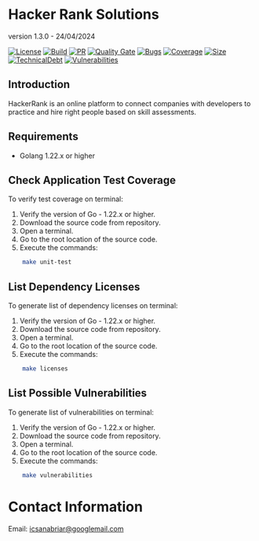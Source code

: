 # Hacker Rank Solutions

version 1.3.0 - 24/04/2024

[![License](https://img.shields.io/badge/license-apache%202.0-blue.svg)](https://opensource.org/licenses/Apache-2.0)
[![Build](https://img.shields.io/github/actions/workflow/status/icsanabriar/hackerrank-golang/main.yml)](https://github.com/icsanabriar/hackerrank-golang/actions/workflows/main.yml)
[![PR](https://img.shields.io/github/issues-pr/icsanabriar/hackerrank-golang)](https://github.com/icsanabriar/hackerrank-golang/pulls)
[![Quality Gate](https://sonarcloud.io/api/project_badges/measure?project=icsanabriar_hackerrank-golang&metric=alert_status)](https://sonarcloud.io/project/overview?id=icsanabriar_hackerrank-golang)
[![Bugs](https://sonarcloud.io/api/project_badges/measure?project=icsanabriar_hackerrank-golang&metric=bugs)](https://sonarcloud.io/project/issues?resolved=false&types=BUG&id=icsanabriar_hackerrank-golang)
[![Coverage](https://sonarcloud.io/api/project_badges/measure?project=icsanabriar_hackerrank-golang&metric=coverage)](https://sonarcloud.io/component_measures?id=icsanabriar_hackerrank-golang&metric=coverage)
[![Size](https://sonarcloud.io/api/project_badges/measure?project=icsanabriar_hackerrank-golang&metric=ncloc)](https://sonarcloud.io/code?id=icsanabriar_hackerrank-golang)
[![TechnicalDebt](https://sonarcloud.io/api/project_badges/measure?project=icsanabriar_hackerrank-golang&metric=sqale_index)](https://sonarcloud.io/component_measures?metric=Maintainability&id=icsanabriar_hackerrank-golang)
[![Vulnerabilities](https://sonarcloud.io/api/project_badges/measure?project=icsanabriar_hackerrank-golang&metric=vulnerabilities)](https://sonarcloud.io/project/issues?resolved=false&types=VULNERABILITY&id=icsanabriar_hackerrank-golang)

## Introduction

HackerRank is an online platform to connect companies with developers to practice and hire right people based on skill
assessments.

## Requirements

- Golang 1.22.x or higher

## Check Application Test Coverage

To verify test coverage on terminal:

1. Verify the version of Go - 1.22.x or higher.
2. Download the source code from repository.
3. Open a terminal.
4. Go to the root location of the source code.
5. Execute the commands:

```bash
    make unit-test
```

## List Dependency Licenses

To generate list of dependency licenses on terminal:

1. Verify the version of Go - 1.22.x or higher.
2. Download the source code from repository.
3. Open a terminal.
4. Go to the root location of the source code.
5. Execute the commands:

```bash
    make licenses
```

## List Possible Vulnerabilities

To generate list of vulnerabilities on terminal:

1. Verify the version of Go - 1.22.x or higher.
2. Download the source code from repository.
3. Open a terminal.
4. Go to the root location of the source code.
5. Execute the commands:

```bash
    make vulnerabilities
```

# Contact Information

Email: icsanabriar@googlemail.com
